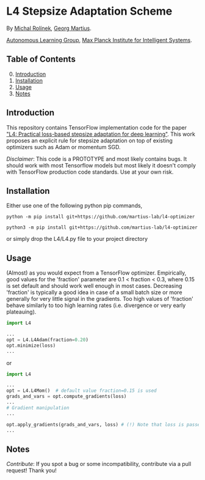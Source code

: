 # L4 Stepsize Adaptation Scheme

By [Michal Rolínek](https://scholar.google.de/citations?user=DVdSTFQAAAAJ&hl=en), [Georg Martius](http://georg.playfulmachines.com/).

[Autonomous Learning Group](https://al.is.tuebingen.mpg.de/), [Max Planck Institute for Intelligent Systems](https://is.tuebingen.mpg.de/).

## Table of Contents
0. [Introduction](#introduction)
0. [Installation](#installation)
0. [Usage](#usage)
0. [Notes](#notes)



## Introduction

This repository contains TensorFlow implementation code for the paper ["L4: Practical loss-based stepsize adaptation for deep learning"](https://arxiv.org/abs/1802.05074). This work proposes an explicit rule for stepsize adaptation on top of existing optimizers such as Adam or momentum SGD.

*Disclaimer*: This code is a PROTOTYPE and most likely contains bugs. It should work with most Tensorflow models but most likely it doesn't comply with TensorFlow production code standards. Use at your own risk.

## Installation

Either use one of the following python pip commands,

```
python -m pip install git+https://github.com/martius-lab/l4-optimizer
```


```
python3 -m pip install git+https://github.com/martius-lab/l4-optimizer
```

or simply drop the L4/L4.py file to your project directory

## Usage

(Almost) as you would expect from a TensorFlow optimizer. Empirically, good values for the 'fraction' parameter are 0.1 < fraction < 0.3, where 0.15 is set default and should work well enough in most cases. Decreasing 'fraction' is typically a good idea in case of a small batch size or more generally for very little signal in the gradients. Too high values of 'fraction' behave similarly to too high learning rates (i.e. divergence or very early plateauing).
```python
import L4

...
opt = L4.L4Adam(fraction=0.20)
opt.minimize(loss)
...
```

or

```python
import L4

...
opt = L4.L4Mom()  # default value fraction=0.15 is used
grads_and_vars = opt.compute_gradients(loss)
...
# Gradient manipulation
...

opt.apply_gradients(grads_and_vars, loss) # (!) Note that loss is passed here (!)
...
```

## Notes

*Contribute*: If you spot a bug or some incompatibility, contribute via a pull request! Thank you!
